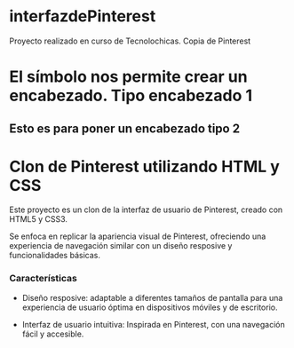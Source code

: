 # interfazdePinterest
Proyecto realizado en curso de Tecnolochicas. Copia de Pinterest
# El símbolo nos permite crear un encabezado. Tipo encabezado 1
## Esto es para poner un encabezado tipo 2

# Clon de Pinterest utilizando HTML y CSS
Este proyecto es un clon de la interfaz de usuario de Pinterest, creado con HTML5 y CSS3.

Se enfoca en replicar la apariencia visual de Pinterest, ofreciendo una experiencia de navegación similar con un diseño resposive y funcionalidades básicas.

### Características

* Diseño resposive: adaptable a diferentes tamaños de pantalla para una experiencia de usuario óptima en dispositivos móviles y de escritorio.
  
* Interfaz de usuario intuitiva: Inspirada en Pinterest, con una navegación fácil y accesible.

